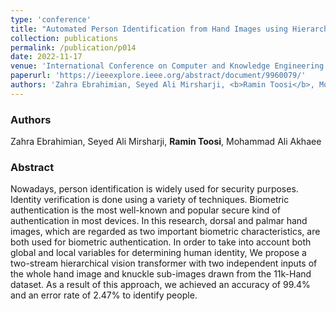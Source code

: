 ```yaml
---
type: 'conference'
title: "Automated Person Identification from Hand Images using Hierarchical Vision Transformer Network"
collection: publications
permalink: /publication/p014
date: 2022-11-17
venue: 'International Conference on Computer and Knowledge Engineering (ICCKE)'
paperurl: 'https://ieeexplore.ieee.org/abstract/document/9960079/'
authors: 'Zahra Ebrahimian, Seyed Ali Mirsharji, <b>Ramin Toosi</b>, Mohammad Ali Akhaee'
---
```


<h3> Authors </h3>
Zahra Ebrahimian, Seyed Ali Mirsharji, <b>Ramin Toosi</b>, Mohammad Ali Akhaee

<h3> Abstract </h3>
Nowadays, person identification is widely used for security purposes. Identity verification is done using a variety of techniques. Biometric authentication is the most well-known and popular secure kind of authentication in most devices. In this research, dorsal and palmar hand images, which are regarded as two important biometric characteristics, are both used for biometric authentication. In order to take into account both global and local variables for determining human identity, We propose a two-stream hierarchical vision transformer with two independent inputs of the whole hand image and knuckle sub-images drawn from the 11k-Hand dataset. As a result of this approach, we achieved an accuracy of 99.4% and an error rate of 2.47% to identify people.